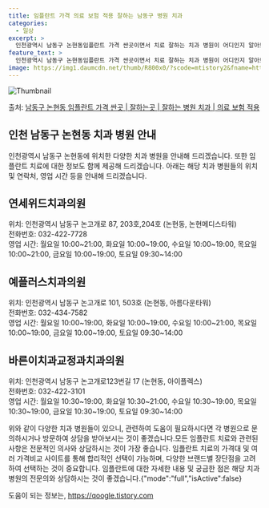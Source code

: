 ```yaml
---
title: 임플란트 가격 의료 보험 적용 잘하는 남동구 병원 치과
categories:
  - 일상
excerpt: >
  인천광역시 남동구 논현동임플란트 가격 싼곳이면서 치료 잘하는 치과 병원이 어디인지 알아보도록 하겠습니다. 인천광역시 남동구 논현동에 위치한 연세위드치과의원 예플러스치과의원 바른이치과교정과치과의원 유디논현치과의원 이미지치과의원 소래미소치과의원 행복한치과의원 화이트펄치과의원 퍼스트치과의원 푸른치과의원 보미퍼스트치과의원 서울에스(S)클래스치과의원 순서대로 안내 드리며, 임플란트 치료시 신경써야 할 부분 또한 같이 공유 드리겠습니다.2024년 임플란트 가격 살펴보기 👈 클릭임플란트 평균 가격연세위드치과의원표 내에 있는 전화 번호를 클릭 하시면 연세위드치과의원로 바로 전화 연결 됩니다.분류주소전화번호치과의원인천광역시 남동구 논고개로 87, 203호,204호 (논현동, 논현메디스타워)📞032-42..
feature_text: >
  인천광역시 남동구 논현동임플란트 가격 싼곳이면서 치료 잘하는 치과 병원이 어디인지 알아보도록 하겠습니다. 인천광역시 남동구 논현동에 위치한 연세위드치과의원 예플러스치과의원 바른이치과교정과치과의원 유디논현치과의원 이미지치과의원 소래미소치과의원 행복한치과의원 화이트펄치과의원 퍼스트치과의원 푸른치과의원 보미퍼스트치과의원 서울에스(S)클래스치과의원 순서대로 안내 드리며, 임플란트 치료시 신경써야 할 부분 또한 같이 공유 드리겠습니다.2024년 임플란트 가격 살펴보기 👈 클릭임플란트 평균 가격연세위드치과의원표 내에 있는 전화 번호를 클릭 하시면 연세위드치과의원로 바로 전화 연결 됩니다.분류주소전화번호치과의원인천광역시 남동구 논고개로 87, 203호,204호 (논현동, 논현메디스타워)📞032-42..
image: https://img1.daumcdn.net/thumb/R800x0/?scode=mtistory2&fname=https%3A%2F%2Fblog.kakaocdn.net%2Fdn%2F2X5zt%2FbtsGYlJV3Kf%2FkdrYtJQvyNxkBIyCHluqb0%2Fimg.webp
---
```


![Thumbnail](https://img1.daumcdn.net/thumb/R800x0/?scode=mtistory2&fname=https%3A%2F%2Fblog.kakaocdn.net%2Fdn%2F2X5zt%2FbtsGYlJV3Kf%2FkdrYtJQvyNxkBIyCHluqb0%2Fimg.webp)

<p>출처: <a href="https://qoogle.tistory.com/6936" rel="dofollow">남동구 논현동 임플란트 가격 싼곳 | 잘하는곳 | 잘하는 병원 치과 | 의료 보험 적용</a> </p>

## 인천 남동구 논현동 치과 병원 안내

인천광역시 남동구 논현동에 위치한 다양한 치과 병원을 안내해 드리겠습니다. 또한 임플란트 치료에 대한 정보도 함께 제공해 드리겠습니다.
아래는 해당 치과 병원들의 위치 및 연락처, 영업 시간 등을 안내해 드리겠습니다.

## 연세위드치과의원

위치: 인천광역시 남동구 논고개로 87, 203호,204호 (논현동, 논현메디스타워)  
전화번호: 032-422-7728  
영업 시간: 월요일 10:00~21:00, 화요일 10:00~19:00, 수요일 10:00~19:00, 목요일 10:00~21:00, 금요일
10:00~19:00, 토요일 09:30~14:00

## 예플러스치과의원

위치: 인천광역시 남동구 논고개로 101, 503호 (논현동, 아름다운타워)  
전화번호: 032-434-7582  
영업 시간: 월요일 10:00~19:00, 화요일 10:00~19:00, 수요일 10:00~21:00, 목요일10:00~19:00, 금요일
10:00~19:00, 토요일 09:30~14:00

## 바른이치과교정과치과의원

위치: 인천광역시 남동구 논고개로123번길 17 (논현동, 아이플렉스)  
전화번호: 032-422-3101  
영업 시간: 월요일 10:30~19:00, 화요일 10:30~21:00, 수요일 10:30~19:00, 목요일 10:30~19:00, 금요일
10:30~19:00, 토요일 09:30~14:00

위와 같이 다양한 치과 병원들이 있으니, 관련하여 도움이 필요하시다면 각 병원으로 문의하시거나 방문하여 상담을 받아보시는 것이
좋겠습니다.모든 임플란트 치료와 관련된 사항은 전문적인 의사와 상담하시는 것이 가장 좋습니다. 임플란트 치료의 가격대 및 여러 가격비교
사이트를 통해 합리적인 선택이 가능하며, 다양한 브랜드별 장단점을 고려하여 선택하는 것이 중요합니다. 임플란트에 대한 자세한 내용 및 궁금한
점은 해당 치과 병원의 전문의와 상담하시는 것이 좋겠습니다.{"mode":"full","isActive":false}

 

도움이 되는 정보는, <a href="https://qoogle.tistory.com" rel="dofollow">https://qoogle.tistory.com</a>


